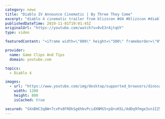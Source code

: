 ```yaml
---
category: news
title: "Diablo IV Announce Cinematic | By Three They Come"
excerpt: "diablo 4 cinematic trailer from blizzcon #d4 #blizzcon #diablo."
publishedDateTime: 2019-11-01T19:01:45Z
originalUrl: "https://youtube.com/watch?v=0vE3rAjtqUY"
type: video

featuredContent: "<iframe width=\"800\" height=\"500\" frameborder=\"0\" src=\"https://www.youtube.com/embed/0vE3rAjtqUY\" allow=\"accelerometer; autoplay; encrypted-media; gyroscope; picture-in-picture\" allowfullscreen></iframe>"

provider:
  name: Game Clips And Tips
  domain: youtube.com

topics:
  - Diablo 4

images:
  - url: "https://www.youtube.com/img/desktop/supported_browsers/dinosaur.png"
    width: 1200
    height: 800
    isCached: true

secured: "SXnBHC3q8W+7cxPx8FRDkSg6hbvPcidXNMS5+pQ+sK5L/AdDq9fmge3sn1IZ56v4eJ2zUwTtWS8jj1jwYaiHWYWN0vqZ+h0qEjnCmZNrMKhi3jTQoFLspQRrw7IfJJNnfq3FIh71gMl+Hf+sshTY+GNzFsXHf4dOH70uv96hNTevaOEY2/+EuqtEGzCFoiw7U4+DE9eRNHbZnd13qPCmO0nFvWQlK0hUF3IgAyk68Wm1fG+JLvwKscuYBSF1VEaKl2Ou2f/2vLWU0N5vxNVsQQt3iN+tIeTFDt4D3a3/sPaoc1mmERDoyiXuMyc/lCBLqG14tysNFVWYKhCEDXW7D7xXXbhEFKLUbdpVca8fFuiROXBhHNR9UsVCHn5Kr+QgysoZveo4WD78RYLK1GmnoQ==;yBSLOI48zvISXZQy0AFiiA=="
---
```


